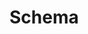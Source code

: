 # Schema

<div id="swagger-ui"></div>
<link rel="stylesheet" type="text/css" href="//unpkg.com/swagger-ui-dist@3/swagger-ui.css" />
<script src="//unpkg.com/swagger-ui-dist@3/swagger-ui-bundle.js"></script>
<script>
var href = window.location.href.toString();
const schema_path = href.replace("html", "yaml")
const ui = SwaggerUIBundle({
    url: schema_path,
    dom_id: '#swagger-ui',
    presets: [
        SwaggerUIBundle.presets.apis,
        SwaggerUIBundle.SwaggerUIStandalonePreset
    ],
    layout: "BaseLayout",
    supportedSubmitMethods: [],
    operationsSorter : "alpha",
    tagsSorter: 'alpha'
    });
</script>